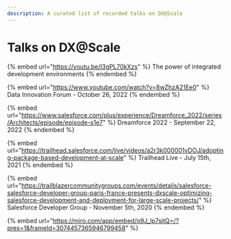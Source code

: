 ```yaml
---
description: A curated list of recorded talks on DX@Scale
---
```


# Talks on DX@Scale



{% embed url="https://youtu.be/I3gPL70kXzs" %}
The power of integrated development environments&#x20;
{% endembed %}



{% embed url="https://www.youtube.com/watch?v=8wZhzA21Ee0" %}
Data Innovation Forum - October 26, 2022
{% endembed %}

{% embed url="https://www.salesforce.com/plus/experience/Dreamforce_2022/series/Architects/episode/episode-s1e7" %}
Dreamforce 2022 - September 22, 2022
{% endembed %}

{% embed url="https://trailhead.salesforce.com/live/videos/a2r3k000001vDOJ/adopting-package-based-development-at-scale" %}
Trailhead Live - July 15th, 2021
{% endembed %}

{% embed url="https://trailblazercommunitygroups.com/events/details/salesforce-salesforce-developer-group-paris-france-presents-dxscale-optimizing-salesforce-development-and-deployment-for-large-scale-projects/" %}
Salesforce Developer Group - November 5th, 2020
{% endembed %}

{% embed url="https://miro.com/app/embed/o9J_lp7sjtQ=/?pres=1&frameId=3074457365946799458" %}
